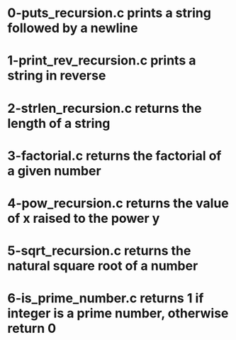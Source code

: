 # 0-puts_recursion.c prints a string followed by a newline
# 1-print_rev_recursion.c prints a string in reverse
# 2-strlen_recursion.c returns the length of a string
# 3-factorial.c returns the factorial of a given number
# 4-pow_recursion.c returns the value of x raised to the power y
# 5-sqrt_recursion.c returns the natural square root of a number
# 6-is_prime_number.c returns 1 if integer is a prime number, otherwise return 0
